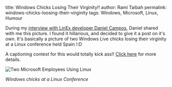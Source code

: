 title: Windows Chicks Losing Their Virginity!!
author: Rami Taibah 
permalink: windows-chicks-loosing-their-virginity
tags: Windows, Microsoft, Linux, Humour

During my [interview with LinEx developer Daniel Campos]({filename}/blog/2008-02-07-an-interview-with-an-extremadura-developer-bringing-linux-to-the-masses.markdown), Daniel shared with me this picture. I found it hillarious, and decided to give it a post on it's own. It's basically a picture of two Windows Live chicks losing their virginity at a Linux conference held Spain !:D

A captioning contest for this would totally kick ass!! [Click here]({filename}/blog/2008-02-15-caption-this-and-win-2.markdown) for more details.

![Two Microsoft Employees Using Linux]({filename}/images/windows-chicks-losing-their-virginity.jpg)

_Windows chicks at a Linux Conference_

